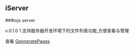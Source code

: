 ## iServer

###iojs server  

v.0.1.0
1.支持服务器开发环境下的文件列表功能,方便查看与管理
  


查看 [GenneratePages](https://github.com/ektx/Node/tree/master/GenneratePages)